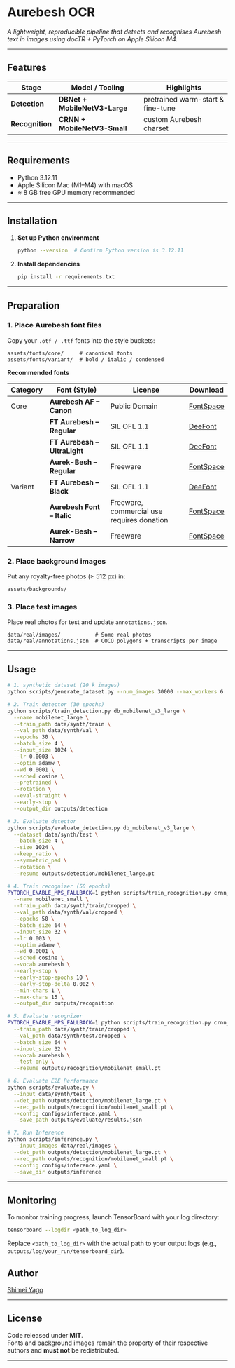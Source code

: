 # Aurebesh OCR

*A lightweight, reproducible pipeline that detects and recognises Aurebesh text in images using
docTR + PyTorch on Apple Silicon M4.*

---

## Features
| Stage | Model / Tooling | Highlights |
|-------|-----------------|------------|
| **Detection** | **DBNet + MobileNetV3-Large** | pretrained warm-start & fine-tune |
| **Recognition** | **CRNN + MobileNetV3-Small** | custom Aurebesh charset |

---

## Requirements

- Python 3.12.11  
- Apple Silicon Mac (M1–M4) with macOS
- ≈ 8 GB free GPU memory recommended

---

## Installation

1. **Set up Python environment**
   ```bash
   python --version  # Confirm Python version is 3.12.11
   ```

2. **Install dependencies**
   ```bash
   pip install -r requirements.txt
   ```

---

## Preparation

### 1. Place Aurebesh font files

Copy your `.otf / .ttf` fonts into the style buckets:

```
assets/fonts/core/     # canonical fonts
assets/fonts/variant/  # bold / italic / condensed
```

**Recommended fonts**

| Category | Font (Style)                     | License                                     | Download                                                              |
| -------- | -------------------------------- | ------------------------------------------- | --------------------------------------------------------------------- |
| Core     | **Aurebesh AF – Canon**          | Public Domain                               | [FontSpace](https://www.fontspace.com/aurebesh-af-font-f49637)        |
|          | **FT Aurebesh – Regular**        | SIL OFL 1.1                                 | [DeeFont](https://www.deefont.com/ft-aurebesh-font-family/)           |
|          | **FT Aurebesh – UltraLight**     | SIL OFL 1.1                                 | [DeeFont](https://www.deefont.com/ft-aurebesh-font-family/)           |
|          | **Aurek-Besh – Regular**         | Freeware                                    | [FontSpace](https://www.fontspace.com/aurek-besh-font-f9639)          |
| Variant  | **FT Aurebesh – Black**          | SIL OFL 1.1                                 | [DeeFont](https://www.deefont.com/ft-aurebesh-font-family/)           |
|          | **Aurebesh Font – Italic**       | Freeware, commercial use requires donation  | [FontSpace](https://www.fontspace.com/aurebesh-font-f17959)           |
|          | **Aurek-Besh – Narrow**          | Freeware                                    | [FontSpace](https://www.fontspace.com/aurek-besh-font-f9639)          |


### 2. Place background images

Put any royalty-free photos (≥ 512 px) in:

```
assets/backgrounds/
```

### 3. Place test images

Place real photos for test and update `annotations.json`.

```
data/real/images/           # Some real photos
data/real/annotations.json  # COCO polygons + transcripts per image
```

---

## Usage

```bash
# 1. synthetic dataset (20 k images)
python scripts/generate_dataset.py --num_images 30000 --max_workers 6

# 2. Train detector (30 epochs)
python scripts/train_detection.py db_mobilenet_v3_large \
  --name mobilenet_large \
  --train_path data/synth/train \
  --val_path data/synth/val \
  --epochs 30 \
  --batch_size 4 \
  --input_size 1024 \
  --lr 0.0003 \
  --optim adamw \
  --wd 0.0001 \
  --sched cosine \
  --pretrained \
  --rotation \
  --eval-straight \
  --early-stop \
  --output_dir outputs/detection

# 3. Evaluate detector
python scripts/evaluate_detection.py db_mobilenet_v3_large \
  --dataset data/synth/test \
  --batch_size 4 \
  --size 1024 \
  --keep_ratio \
  --symmetric_pad \
  --rotation \
  --resume outputs/detection/mobilenet_large.pt

# 4. Train recognizer (50 epochs)
PYTORCH_ENABLE_MPS_FALLBACK=1 python scripts/train_recognition.py crnn_mobilenet_v3_small \
  --name mobilenet_small \
  --train_path data/synth/train/cropped \
  --val_path data/synth/val/cropped \
  --epochs 50 \
  --batch_size 64 \
  --input_size 32 \
  --lr 0.003 \
  --optim adamw \
  --wd 0.0001 \
  --sched cosine \
  --vocab aurebesh \
  --early-stop \
  --early-stop-epochs 10 \
  --early-stop-delta 0.002 \
  --min-chars 1 \
  --max-chars 15 \
  --output_dir outputs/recognition

# 5. Evaluate recognizer
PYTORCH_ENABLE_MPS_FALLBACK=1 python scripts/train_recognition.py crnn_mobilenet_v3_small \
  --train_path data/synth/train/cropped \
  --val_path data/synth/test/cropped \
  --batch_size 64 \
  --input_size 32 \
  --vocab aurebesh \
  --test-only \
  --resume outputs/recognition/mobilenet_small.pt

# 6. Evaluate E2E Performance
python scripts/evaluate.py \
  --input data/synth/test \
  --det_path outputs/detection/mobilenet_large.pt \
  --rec_path outputs/recognition/mobilenet_small.pt \
  --config configs/inference.yaml \
  --save_path outputs/evaluate/results.json

# 7. Run Inference
python scripts/inference.py \
  --input_images data/real/images \
  --det_path outputs/detection/mobilenet_large.pt \
  --rec_path outputs/recognition/mobilenet_small.pt \
  --config configs/inference.yaml \
  --save_dir outputs/inference
```

---

## Monitoring

To monitor training progress, launch TensorBoard with your log directory:

```bash
tensorboard --logdir <path_to_log_dir>
```

Replace `<path_to_log_dir>` with the actual path to your output logs (e.g., `outputs/log/your_run/tensorboard_dir`).

## Author

[Shimei Yago](https://github.com/ShimeiYago)

---

## License
Code released under **MIT**.  
Fonts and background images remain the property of their respective authors and
**must not** be redistributed.

---
